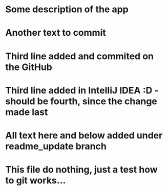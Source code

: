 # Some description of the app
# Another text to commit
# Third line added and commited on the GitHub
# Third line added in IntelliJ IDEA :D - should be fourth, since the change made last

# All text here and below added under readme_update branch
# This file do nothing, just a test how to git works...
# 
